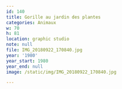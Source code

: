 ```yaml
---
id: 140
title: Gorille au jardin des plantes
categories: Animaux
w: 70
h: 81
location: graphic studio
note: null
file: IMG_20180922_170840.jpg
year: '1980'
year_start: 1980
year_end: null
image: /static/img/IMG_20180922_170840.jpg

---
```

